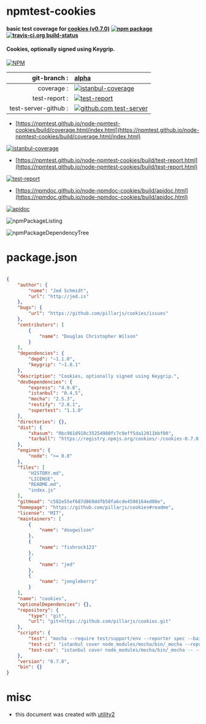 # npmtest-cookies

#### basic test coverage for  [cookies (v0.7.0)](https://github.com/pillarjs/cookies#readme)  [![npm package](https://img.shields.io/npm/v/npmtest-cookies.svg?style=flat-square)](https://www.npmjs.org/package/npmtest-cookies) [![travis-ci.org build-status](https://api.travis-ci.org/npmtest/node-npmtest-cookies.svg)](https://travis-ci.org/npmtest/node-npmtest-cookies)

#### Cookies, optionally signed using Keygrip.

[![NPM](https://nodei.co/npm/cookies.png?downloads=true&downloadRank=true&stars=true)](https://www.npmjs.com/package/cookies)

| git-branch : | [alpha](https://github.com/npmtest/node-npmtest-cookies/tree/alpha)|
|--:|:--|
| coverage : | [![istanbul-coverage](https://npmtest.github.io/node-npmtest-cookies/build/coverage.badge.svg)](https://npmtest.github.io/node-npmtest-cookies/build/coverage.html/index.html)|
| test-report : | [![test-report](https://npmtest.github.io/node-npmtest-cookies/build/test-report.badge.svg)](https://npmtest.github.io/node-npmtest-cookies/build/test-report.html)|
| test-server-github : | [![github.com test-server](https://npmtest.github.io/node-npmtest-cookies/GitHub-Mark-32px.png)](https://npmtest.github.io/node-npmtest-cookies/build/app/index.html) | | build-artifacts : | [![build-artifacts](https://npmtest.github.io/node-npmtest-cookies/glyphicons_144_folder_open.png)](https://github.com/npmtest/node-npmtest-cookies/tree/gh-pages/build)|

- [https://npmtest.github.io/node-npmtest-cookies/build/coverage.html/index.html](https://npmtest.github.io/node-npmtest-cookies/build/coverage.html/index.html)

[![istanbul-coverage](https://npmtest.github.io/node-npmtest-cookies/build/screenCapture.buildCi.browser.%252Ftmp%252Fbuild%252Fcoverage.lib.html.png)](https://npmtest.github.io/node-npmtest-cookies/build/coverage.html/index.html)

- [https://npmtest.github.io/node-npmtest-cookies/build/test-report.html](https://npmtest.github.io/node-npmtest-cookies/build/test-report.html)

[![test-report](https://npmtest.github.io/node-npmtest-cookies/build/screenCapture.buildCi.browser.%252Ftmp%252Fbuild%252Ftest-report.html.png)](https://npmtest.github.io/node-npmtest-cookies/build/test-report.html)

- [https://npmdoc.github.io/node-npmdoc-cookies/build/apidoc.html](https://npmdoc.github.io/node-npmdoc-cookies/build/apidoc.html)

[![apidoc](https://npmdoc.github.io/node-npmdoc-cookies/build/screenCapture.buildCi.browser.%252Ftmp%252Fbuild%252Fapidoc.html.png)](https://npmdoc.github.io/node-npmdoc-cookies/build/apidoc.html)

![npmPackageListing](https://npmtest.github.io/node-npmtest-cookies/build/screenCapture.npmPackageListing.svg)

![npmPackageDependencyTree](https://npmtest.github.io/node-npmtest-cookies/build/screenCapture.npmPackageDependencyTree.svg)



# package.json

```json

{
    "author": {
        "name": "Jed Schmidt",
        "url": "http://jed.is"
    },
    "bugs": {
        "url": "https://github.com/pillarjs/cookies/issues"
    },
    "contributors": [
        {
            "name": "Douglas Christopher Wilson"
        }
    ],
    "dependencies": {
        "depd": "~1.1.0",
        "keygrip": "~1.0.1"
    },
    "description": "Cookies, optionally signed using Keygrip.",
    "devDependencies": {
        "express": "4.9.8",
        "istanbul": "0.4.5",
        "mocha": "2.5.3",
        "restify": "2.8.1",
        "supertest": "1.1.0"
    },
    "directories": {},
    "dist": {
        "shasum": "0bc961d910c35254980fc7c9eff5da12011bbf00",
        "tarball": "https://registry.npmjs.org/cookies/-/cookies-0.7.0.tgz"
    },
    "engines": {
        "node": ">= 0.8"
    },
    "files": [
        "HISTORY.md",
        "LICENSE",
        "README.md",
        "index.js"
    ],
    "gitHead": "c582e55ef687d869ddfb50fa6cde4598164ed00e",
    "homepage": "https://github.com/pillarjs/cookies#readme",
    "license": "MIT",
    "maintainers": [
        {
            "name": "dougwilson"
        },
        {
            "name": "fishrock123"
        },
        {
            "name": "jed"
        },
        {
            "name": "jongleberry"
        }
    ],
    "name": "cookies",
    "optionalDependencies": {},
    "repository": {
        "type": "git",
        "url": "git+https://github.com/pillarjs/cookies.git"
    },
    "scripts": {
        "test": "mocha --require test/support/env --reporter spec --bail --check-leaks test/",
        "test-ci": "istanbul cover node_modules/mocha/bin/_mocha --report lcovonly -- --require test/support/env --reporter spec --check-leaks test/",
        "test-cov": "istanbul cover node_modules/mocha/bin/_mocha -- --require test/support/env --reporter dot --check-leaks test/"
    },
    "version": "0.7.0",
    "bin": {}
}
```



# misc
- this document was created with [utility2](https://github.com/kaizhu256/node-utility2)
